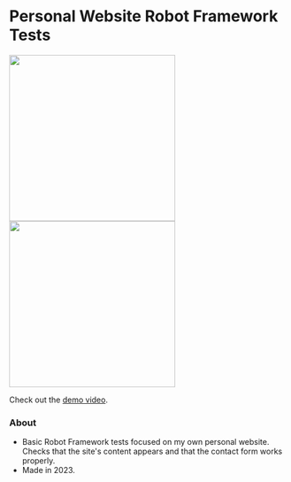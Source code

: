 # Personal Website Robot Framework Tests

<img src="https://images.squarespace-cdn.com/content/v1/587b630aebbd1ab22efeeb6b/3d225cf1-5dbb-42eb-85fb-4e6203c96c9c/Screenshot+2023-12-09+161328.png" height="300"/>
<img src="https://images.squarespace-cdn.com/content/v1/587b630aebbd1ab22efeeb6b/36387d9e-a1a2-4100-be3c-7f727ab95df3/Screenshot+2023-12-09+154603.png" height="300"/>

Check out the [demo video](https://youtu.be/XwKK_wbBUvI).

### About

- Basic Robot Framework tests focused on my own personal website. Checks that the site's content appears and that the contact form works properly. 
- Made in 2023.
